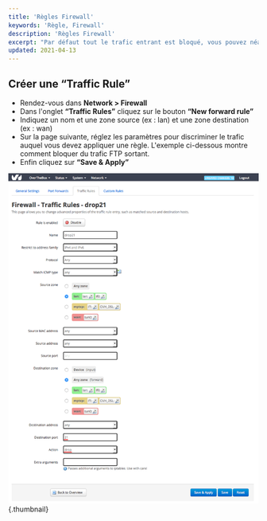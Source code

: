 ```yaml
---
title: 'Règles Firewall'
keywords: 'Règle, Firewall'
description: 'Règles Firewall'
excerpt: "Par défaut tout le trafic entrant est bloqué, vous pouvez néanmoins activer des redirections de ports. Vous pouvez aussi bloquer des flux de votre LAN vers le WAN, c'est le propos de ce guide."
updated: 2021-04-13
---
```



## Créer une “Traffic Rule”

- Rendez-vous dans **Network > Firewall**
- Dans l'onglet **“Traffic Rules”** cliquez sur le bouton **“New forward rule”**
- Indiquez un nom et une zone source (ex : lan) et une zone destination (ex : wan)
- Sur la page suivante, réglez les paramètres pour discriminer le trafic auquel vous devez appliquer une règle. L'exemple ci-dessous montre comment bloquer du trafic FTP sortant.
- Enfin cliquez sur **“Save & Apply”**


![overthebox](images/4424.png){.thumbnail}
